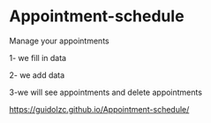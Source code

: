 # Appointment-schedule
 Manage your appointments
 
 1- we fill in data
 
 2- we add data 
 
 3-we will see appointments and delete appointments


https://guidolzc.github.io/Appointment-schedule/


